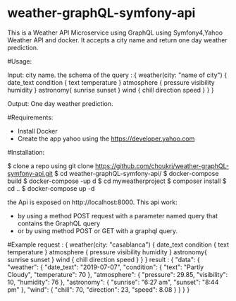 # weather-graphQL-symfony-api
This is a Weather API Microservice using GraphQL using Symfony4,Yahoo Weather API and docker.
It accepts a city name and return one day weather prediction.

#Usage:

Input: city name.
the schema of the query :
{
  weather(city: "name of city") {
    date_text
    condition {
      text
      temperature
    }
    atmosphere {
      pressure
      visibility
      humidity
    }
    astronomy{
      sunrise
      sunset
    }
    wind {
      chill
      direction
      speed
    }
  }
}


Output: One day weather prediction.

#Requirements:
- Install Docker
- Create the app yahoo using the https://developer.yahoo.com

#Installation:

$ clone a repo using 
 git clone https://github.com/choukri/weather-graphQL-symfony-api.git
$ cd weather-graphQL-symfony-api/
$ docker-compose build
$ docker-compose -up d
$ cd myweatherproject
$ composer install
$ cd ..
$ docker-compose up -d

the Api is exposed on http://localhost:8000.
This api work:
- by using a method POST request with a parameter named query that contains the GraphQL query 
- or by using method POST or GET with a graphql query.

#Example
request : 
{
  weather(city: "casablanca") {
    date_text
    condition {
      text
      temperature
    }
    atmosphere {
      pressure
      visibility
      humidity
    }
    astronomy{
      sunrise
      sunset
    }
    wind {
      chill
      direction
      speed
    }
  }
}
result :
{
    "data": {
        "weather": {
            "date_text": "2019-07-07",
            "condition": {
                "text": "Partly Cloudy",
                "temperature": 70
            },
            "atmosphere": {
                "pressure": 29.85,
                "visibility": 10,
                "humidity": 76
            },
            "astronomy": {
                "sunrise": "6:27 am",
                "sunset": "8:44 pm"
            },
            "wind": {
                "chill": 70,
                "direction": 23,
                "speed": 8.08
            }
        }
    }
}





